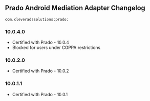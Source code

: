 ## Prado Android Mediation Adapter Changelog
`com.cleveradssolutions:prado:`

### 10.0.4.0
- Certified with Prado - 10.0.4
- Blocked for users under COPPA restrictions.

### 10.0.2.0
- Certified with Prado - 10.0.2

### 10.0.1.1
- Certified with Prado - 10.0.1

